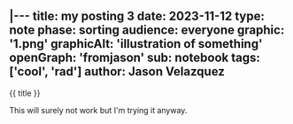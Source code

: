 |---
title: my posting 3
date: 2023-11-12
type: note
phase: sorting
audience: everyone
graphic: '1.png'
graphicAlt: 'illustration of something'
openGraph: 'fromjason'
sub: notebook
tags: ['cool', 'rad']
author: Jason Velazquez
---
{{ title }}

This will surely not work but I'm trying it anyway. 
